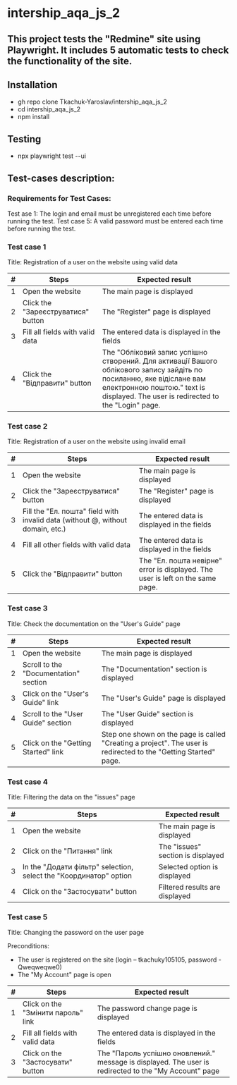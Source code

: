 # intership_aqa_js_2

## This project tests the "Redmine" site using Playwright. It includes 5 automatic tests to check the functionality of the site.

## Installation

- gh repo clone Tkachuk-Yaroslav/intership_aqa_js_2
- cd intership_aqa_js_2
- npm install

## Testing

- npx playwright test --ui

## Test-cases description:

### Requirements for Test Cases:

Test ase 1: The login and email must be unregistered each time before running the test.
Test case 5: A valid password must be entered each time before running the test.

### Test case 1

Title: Registration of a user on the website using valid data

| #   | Steps                              | Expected result                                                                                                                                                                                            |
| --- | ---------------------------------- | ---------------------------------------------------------------------------------------------------------------------------------------------------------------------------------------------------------- |
| 1   | Open the website                   | The main page is displayed                                                                                                                                                                                 |
| 2   | Click the "Зареєструватися" button | The "Register" page is displayed                                                                                                                                                                           |
| 3   | Fill all fields with valid data    | The entered data is displayed in the fields                                                                                                                                                                |
| 4   | Click the "Відправити" button      | The "Обліковий запис успішно створений. Для активації Вашого облікового запису зайдіть по посиланню, яке відіслане вам електронною поштою." text is displayed. The user is redirected to the "Login" page. |

### Test case 2

Title: Registration of a user on the website using invalid email

| #   | Steps                                                                          | Expected result                                                                |
| --- | ------------------------------------------------------------------------------ | ------------------------------------------------------------------------------ |
| 1   | Open the website                                                               | The main page is displayed                                                     |
| 2   | Click the "Зареєструватися" button                                             | The "Register" page is displayed                                               |
| 3   | Fill the "Ел. пошта" field with invalid data (without @, without domain, etc.) | The entered data is displayed in the fields                                    |
| 4   | Fill all other fields with valid data                                          | The entered data is displayed in the fields                                    |
| 5   | Click the "Відправити" button                                                  | The "Ел. пошта невірне" error is displayed. The user is left on the same page. |

### Test case 3

Title: Check the documentation on the "User's Guide" page

| #   | Steps                                 | Expected result                                                                                                  |
| --- | ------------------------------------- | ---------------------------------------------------------------------------------------------------------------- |
| 1   | Open the website                      | The main page is displayed                                                                                       |
| 2   | Scroll to the "Documentation" section | The "Documentation" section is displayed                                                                         |
| 3   | Click on the "User's Guide" link      | The "User's Guide" page is displayed                                                                             |
| 4   | Scroll to the "User Guide" section    | The "User Guide" section is displayed                                                                            |
| 5   | Click on the "Getting Started" link   | Step one shown on the page is called "Creating a project". The user is redirected to the "Getting Started" page. |

### Test case 4

Title: Filtering the data on the "issues" page

| #   | Steps                                                             | Expected result                   |
| --- | ----------------------------------------------------------------- | --------------------------------- |
| 1   | Open the website                                                  | The main page is displayed        |
| 2   | Click on the "Питання" link                                       | The "issues" section is displayed |
| 3   | In the "Додати фільтр" selection, select the "Координатор" option | Selected option is displayed      |
| 4   | Click on the "Застосувати" button                                 | Filtered results are displayed    |

### Test case 5

Title: Changing the password on the user page

Preconditions:

- The user is registered on the site (login – tkachuky105105, password - Qweqweqwe0)
- The "My Account" page is open

| #   | Steps                              | Expected result                                                                                       |
| --- | ---------------------------------- | ----------------------------------------------------------------------------------------------------- |
| 1   | Click on the "Змінити пароль" link | The password change page is displayed                                                                 |
| 2   | Fill all fields with valid data    | The entered data is displayed in the fields                                                           |
| 3   | Click on the "Застосувати" button  | The "Пароль успішно оновлений." message is displayed. The user is redirected to the "My Account" page |
